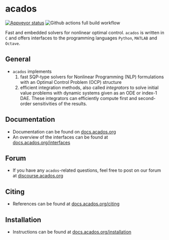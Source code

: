 # acados
<!-- [![Travis Status](https://secure.travis-ci.org/acados/acados.png?branch=master)](http://travis-ci.org/acados/acados) -->
[![Appveyor status](https://ci.appveyor.com/api/projects/status/q0b2nohk476u5clg?svg=true)](https://ci.appveyor.com/project/roversch/acados)
![Github actions full build workflow](https://github.com/acados/acados/actions/workflows/full_build.yml/badge.svg)
<!-- [![codecov](https://codecov.io/gh/acados/acados/branch/master/graph/badge.svg)](https://codecov.io/gh/acados/acados) -->

Fast and embedded solvers for nonlinear optimal control.
`acados` is written in `C` and offers interfaces to the programming languages `Python`, `MATLAB` and `Octave`.

## General
- `acados` implements
  1. fast SQP-type solvers for Nonlinear Programming (NLP) formulations with an Optimal Control Problem (OCP) structure
  2. efficient integration methods, also called *integrators* to solve initial value problems with dynamic systems given as an ODE or index-1 DAE.
  These integrators can efficiently compute first and second-order sensitivities of the results.

## Documentation
- Documentation can be found on [docs.acados.org](https://docs.acados.org/)
- An overview of the interfaces can be found at [docs.acados.org/interfaces](https://docs.acados.org/interfaces)

## Forum
- If you have any `acados`-related questions, feel free to post on our forum at [discourse.acados.org](https://discourse.acados.org/)

## Citing
- References can be found at [docs.acados.org/citing](https://docs.acados.org/citing)

## Installation
- Instructions can be found at
[docs.acados.org/installation](https://docs.acados.org/installation)
